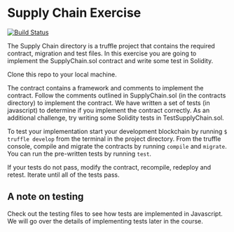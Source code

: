 # Supply Chain Exercise

[![Build Status](https://travis-ci.org/dev-bootcamp-2019/supply-chain-DipanshKhandelwal.svg?branch=master)](https://travis-ci.org/dev-bootcamp-2019/supply-chain-DipanshKhandelwal)

The Supply Chain directory is a truffle project that contains the required contract, migration and test files. In this exercise you are going to implement the SupplyChain.sol contract and write some test in Solidity.

Clone this repo to your local machine.

The contract contains a framework and comments to implement the contract. Follow the comments outlined in SupplyChain.sol (in the contracts directory) to implement the contract. We have written a set of tests (in javascript) to determine if you implement the contract correctly. As an additional challenge, try writing some Solidity tests in TestSupplyChain.sol.

To test your implementation start your development blockchain by running `$ truffle develop` from the terminal in the project directory. From the truffle console, compile and migrate the contracts by running `compile` and `migrate`. You can run the pre-written tests by running `test`.

If your tests do not pass, modify the contract, recompile, redeploy and retest. Iterate until all of the tests pass.

## A note on testing

Check out the testing files to see how tests are implemented in Javascript. We will go over the details of implementing tests later in the course.
